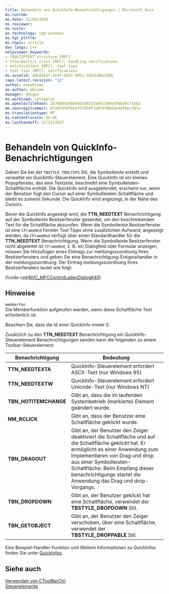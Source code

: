 ```yaml
---
title: Behandeln von QuickInfo-Benachrichtigungen | Microsoft Docs
ms.custom: 
ms.date: 11/04/2016
ms.reviewer: 
ms.suite: 
ms.technology: cpp-windows
ms.tgt_pltfrm: 
ms.topic: article
dev_langs: C++
helpviewer_keywords:
- TOOLTIPTEXT structure [MFC]
- CToolBarCtrl class [MFC], handling notifications
- notifications [MFC], tool tips
- tool tips [MFC], notifications
ms.assetid: ddb93b5f-2e4f-4537-8053-3453c86e2bbb
caps.latest.revision: "12"
author: mikeblome
ms.author: mblome
manager: ghogen
ms.workload: cplusplus
ms.openlocfilehash: 2b7668420b849dc08215a4fc309edf86e9171462
ms.sourcegitcommit: 8fa8fdf0fbb4f57950f1e8f4f9b81b4d39ec7d7a
ms.translationtype: MT
ms.contentlocale: de-DE
ms.lasthandoff: 12/21/2017
---
```

# <a name="handling-tool-tip-notifications"></a>Behandeln von QuickInfo-Benachrichtigungen
Geben Sie bei der `TBSTYLE_TOOLTIPS` Stil, die Symbolleiste erstellt und verwaltet ein QuickInfo-Steuerelement. Eine QuickInfo ist ein kleines Popupfenster, das eine Textzeile, beschreibt eine Symbolleisten-Schaltfläche enthält. Die QuickInfo wird ausgeblendet, erscheint nur, wenn der Benutzer fügt den Cursor auf einer Symbolleisten-Schaltfläche und bleibt es zumeist Sekunde. Die QuickInfo wird angezeigt, in der Nähe des Cursors.  
  
 Bevor die QuickInfo angezeigt wird, die **TTN_NEEDTEXT** Benachrichtigung auf der Symbolleiste Besitzerfenster gesendet, um den beschreibenden Text für die Schaltfläche abzurufen. Wenn die Symbolleiste Besitzerfenster ist eine `CFrameWnd` Fenster Tool Tipps ohne zusätzlichen Aufwand, angezeigt werden, da `CFrameWnd` verfügt über einen Standardhandler für die **TTN_NEEDTEXT** Benachrichtigung. Wenn die Symbolleiste Besitzerfenster nicht abgeleitet ist `CFrameWnd`, z. B. ein Dialogfeld oder Formular anzeigen, müssen Sie Hinzufügen eines Eintrags zur meldungszuordnung Ihres Besitzerfensters und geben Sie eine Benachrichtigung-Ereignishandler in der meldungszuordnung. Der Eintrag meldungszuordnung Ihres Besitzerfensters lautet wie folgt:  
  
 [!code-cpp[NVC_MFCControlLadenDialog#40](../mfc/codesnippet/cpp/handling-tool-tip-notifications_1.cpp)]  
  
## <a name="remarks"></a>Hinweise  
 `memberFxn`  
 Die Memberfunktion aufgerufen werden, wenn diese Schaltfläche Text erforderlich ist.  
  
 Beachten Sie, dass die Id einer QuickInfo immer 0.  
  
 Zusätzlich zu den **TTN_NEEDTEXT** Benachrichtigung ein QuickInfo-Steuerelement Benachrichtigungen senden kann die folgenden zu einem Toolbar-Steuerelement:  
  
|Benachrichtigung|Bedeutung|  
|------------------|-------------|  
|**TTN_NEEDTEXTA**|QuickInfo-Steuerelement erfordert ASCII-Text (nur Windows 95)|  
|**TTN_NEEDTEXTW**|QuickInfo-Steuerelement erfordert Unicode-Text (nur Windows NT)|  
|**TBN_HOTITEMCHANGE**|Gibt an, dass die im laufenden Systembetrieb (markierte) Element geändert wurde.|  
|**NM_RCLICK**|Gibt an, dass der Benutzer eine Schaltfläche geklickt wurde.|  
|**TBN_DRAGOUT**|Gibt an, der Benutzer den Zeiger deaktiviert die Schaltfläche und auf die Schaltfläche geklickt hat. Er ermöglicht es einer Anwendung zum Implementieren von Drag und drop aus einer Symbolleisten-Schaltfläche. Beim Empfang dieser benachrichtigungs startet die Anwendung das Drag und drop-Vorgangs.|  
|**TBN_DROPDOWN**|Gibt an, der Benutzer geklickt hat eine Schaltfläche, verwendet der **TBSTYLE_DROPDOWN** Stil.|  
|**TBN_GETOBJECT**|Gibt an, der Benutzer den Zeiger verschoben, über eine Schaltfläche, verwendet der **TBSTYLE_DROPPABLE** Stil.|  
  
 Eine Beispiel-Handler-Funktion und Weitere Informationen zu QuickInfos finden Sie unter [QuickInfos](../mfc/tool-tips-in-windows-not-derived-from-cframewnd.md).  
  
## <a name="see-also"></a>Siehe auch  
 [Verwenden von CToolBarCtrl](../mfc/using-ctoolbarctrl.md)   
 [Steuerelemente](../mfc/controls-mfc.md)

